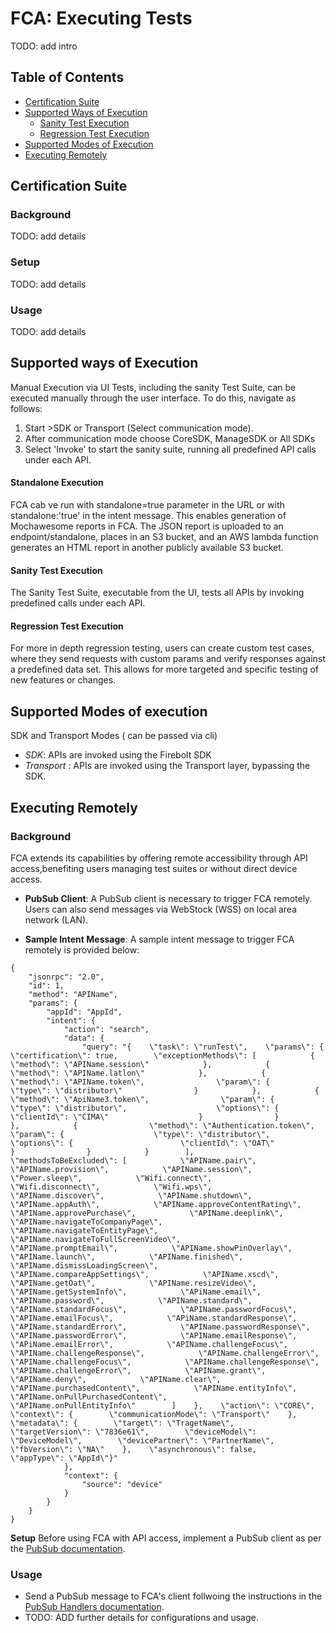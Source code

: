 # FCA: Executing Tests

TODO: add intro

## Table of Contents

- [Certification Suite](#certification-suite)
- [Supported Ways of Execution](#supported-ways-of-execution)
  - [Sanity Test Execution](#sanity-test-execution)
  - [Regression Test Execution](#regression-test-execution)
- [Supported Modes of Execution](#supported-modes-of-execution)
- [Executing Remotely](#executing-remotely)

## Certification Suite

### Background

TODO: add details

### Setup

TODO: add details

### Usage

TODO: add details

## Supported ways of Execution

Manual Execution via UI
Tests, including the sanity Test Suite, can be executed manually through the user interface. To do this, navigate as follows:

1. Start >SDK or Transport (Select communication mode).
2. After communication mode choose CoreSDK, ManageSDK or All SDKs
3. Select 'Invoke' to start the sanity suite, running all predefined API calls under each API.

#### Standalone Execution

FCA cab ve run with standalone=true parameter in the URL or with standalone:'true' in the intent message. This enables generation of Mochawesome reports in FCA. The JSON report is uploaded to an endpoint/standalone, places in an S3 bucket, and an AWS lambda function generates an HTML report in another publicly available S3 bucket.



#### Sanity Test Execution

The Sanity Test Suite, executable from the UI, tests all APIs by invoking predefined calls under each API.

#### Regression Test Execution

For more in depth regression testing, users can create custom test cases, where they send requests with custom params and verify responses against a predefined data set. This allows for more targeted and specific testing of new features or changes.

## Supported Modes of execution

SDK and Transport Modes ( can be passed via cli)

- *SDK*: APIs are invoked using the Firebolt SDK
- *Transport* : APIs are invoked using the Transport layer, bypassing the SDK. 

## Executing Remotely

### Background

FCA extends its capabilities by offering remote accessibility through API access,benefiting users managing test suites or without direct device access.

- **PubSub Client**: 
A PubSub client is necessary to trigger FCA remotely.
Users can also send messages via WebStock (WSS) on local area network (LAN).

- **Sample Intent Message**:
A sample intent message to trigger FCA remotely is provided below:

```
{
    "jsonrpc": "2.0",
    "id": 1,
    "method": "APIName",
    "params": {
        "appId": "AppId",
        "intent": {
            "action": "search",
            "data": {
                "query": "{    \"task\": \"runTest\",    \"params\": {        \"certification\": true,        \"exceptionMethods\": [            {                \"method\": \"APIName.session\"            },            {                \"method\": \"APIName.latlon\"            },            {                \"method\": \"APIName.token\",                \"param\": {                    \"type\": \"distributor\"                }            },            {                \"method\": \"ApiName3.token\",                \"param\": {                    \"type\": \"distributor\",                    \"options\": {                        \"clientId\": \"CIMA\"                    }                }            },            {                \"method\": \"Authentication.token\",                \"param\": {                    \"type\": \"distributor\",                    \"options\": {                        \"clientId\": \"OAT\"                    }                }            }        ],        \"methodsToBeExcluded\": [            \"APIName.pair\",            \"APIName.provision\",            \"APIName.session\",            \"Power.sleep\",            \"Wifi.connect\",            \"Wifi.disconnect\",            \"Wifi.wps\",            \"APIName.discover\",            \"APIName.shutdown\",            \"APIName.appAuth\",            \"APIName.approveContentRating\",            \"APIName.approvePurchase\",            \"APIName.deeplink\",            \"APIName.navigateToCompanyPage\",            \"APIName.navigateToEntityPage\",            \"APIName.navigateToFullScreenVideo\",            \"APIName.promptEmail\",            \"APIName.showPinOverlay\",            \"APIName.launch\",            \"APIName.finished\",            \"APIName.dismissLoadingScreen\",            \"APIName.compareAppSettings\",            \"APIName.xscd\",            \"APIName.getOat\",            \"APIName.resizeVideo\",            \"APIName.getSystemInfo\",            \"APiName.email\",            \"APIName.password\",            \"APIName.standard\",            \"APIName.standardFocus\",            \"APIName.passwordFocus\",            \"APIName.emailFocus\",            \"APiName.standardResponse\",            \"APIName.standardError\",            \"APIName.passwordResponse\",            \"APIName.passwordError\",            \"APIName.emailResponse\",            \"APiName.emailError\",            \"APIName.challengeFocus\",            \"APIName.challengeResponse\",            \"APIName.challengeError\",            \"APIName.challengeFocus\",            \"APIName.challengeResponse\",            \"APIName.challengeError\",            \"APIName.grant\",            \"APIName.deny\",            \"APIName.clear\",            \"APIName.purchasedContent\",            \"APIName.entityInfo\",            \"APIName.onPullPurchasedContent\",            \"APIName.onPullEntityInfo\"        ]    },    \"action\": \"CORE\",    \"context\": {        \"communicationMode\": \"Transport\"    },    \"metadata\": {        \"target\": \"TragetName\",        \"targetVersion\": \"7836e61\",        \"deviceModel\": \"DeviceModel\",        \"devicePartner\": \"PartnerName\",        \"fbVersion\": \"NA\"    },    \"asynchronous\": false,    \"appType\": \"AppId\"}"
            },
            "context": {
                "source": "device"
            }
        }
    }
}
```

**Setup**
Before using FCA with API access, implement a PubSub client as per the [PubSub documentation](plugins/PubSub.md).



### Usage

- Send a PubSub message to FCA's client follwoing the instructions in the [PubSub Handlers documentation](pubSubHandlers/PubSubHandlers.md).
- TODO: ADD further details for configurations and usage.
